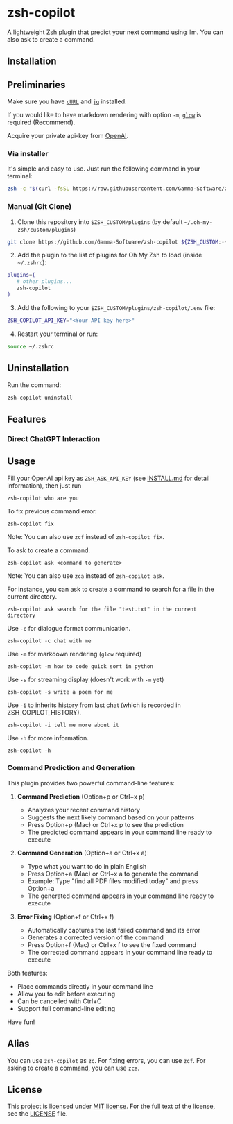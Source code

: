 # zsh-copilot

A lightweight Zsh plugin that predict your next command using llm. You can also ask to create a command.

## Installation

## Preliminaries

Make sure you have [`cURL`](https://curl.se/) and [`jq`](https://stedolan.github.io/jq/) installed.

If you would like to have markdown rendering with option `-m`, [`glow`](https://github.com/charmbracelet/glow) is required (Recommend).

Acquire your private api-key from [OpenAI](https://platform.openai.com/account/api-keys).

### Via installer

It's simple and easy to use. Just run the following command in your terminal:

```sh
zsh -c "$(curl -fsSL https://raw.githubusercontent.com/Gamma-Software/zsh-copilot/refs/heads/master/install.sh)"
```

### Manual (Git Clone)

1. Clone this repository into `$ZSH_CUSTOM/plugins` (by default `~/.oh-my-zsh/custom/plugins`)

```sh
git clone https://github.com/Gamma-Software/zsh-copilot ${ZSH_CUSTOM:-~/.oh-my-zsh/custom}/plugins/zsh-copilot
```

2. Add the plugin to the list of plugins for Oh My Zsh to load (inside `~/.zshrc`):

```sh
plugins=(
   # other plugins...
   zsh-copilot
)
```

3. Add the following to your `$ZSH_CUSTOM/plugins/zsh-copilot/.env` file:
```sh
ZSH_COPILOT_API_KEY="<Your API key here>"
```

4. Restart your terminal or run:
```sh
source ~/.zshrc
```

## Uninstallation

Run the command:
```sh
zsh-copilot uninstall
```

## Features

### Direct ChatGPT Interaction

## Usage

Fill your OpenAI api key as `ZSH_ASK_API_KEY` (see [INSTALL.md](INSTALL.md) for detail information), then just run

```
zsh-copilot who are you
```

To fix previous command error.

```
zsh-copilot fix
```

Note: You can also use `zcf` instead of `zsh-copilot fix`.

To ask to create a command.

```
zsh-copilot ask <command to generate>
```

Note: You can also use `zca` instead of `zsh-copilot ask`.

For instance, you can ask to create a command to search for a file in the current directory.

```
zsh-copilot ask search for the file "test.txt" in the current directory
```

Use `-c` for dialogue format communication.

```
zsh-copilot -c chat with me
```

Use `-m` for markdown rendering (`glow` required)

```
zsh-copilot -m how to code quick sort in python
```

Use `-s` for streaming display (doesn't work with `-m` yet)

```
zsh-copilot -s write a poem for me
```

Use `-i` to inherits history from last chat (which is recorded in ZSH_COPILOT_HISTORY).

```
zsh-copilot -i tell me more about it
```

Use `-h` for more information.

```
zsh-copilot -h
```

### Command Prediction and Generation
This plugin provides two powerful command-line features:

1. **Command Prediction** (Option+p or Ctrl+x p)
   - Analyzes your recent command history
   - Suggests the next likely command based on your patterns
   - Press Option+p (Mac) or Ctrl+x p to see the prediction
   - The predicted command appears in your command line ready to execute

2. **Command Generation** (Option+a or Ctrl+x a)
   - Type what you want to do in plain English
   - Press Option+a (Mac) or Ctrl+x a to generate the command
   - Example: Type "find all PDF files modified today" and press Option+a
   - The generated command appears in your command line ready to execute

3. **Error Fixing** (Option+f or Ctrl+x f)
   - Automatically captures the last failed command and its error
   - Generates a corrected version of the command
   - Press Option+f (Mac) or Ctrl+x f to see the fixed command
   - The corrected command appears in your command line ready to execute

Both features:
- Place commands directly in your command line
- Allow you to edit before executing
- Can be cancelled with Ctrl+C
- Support full command-line editing

Have fun!

## Alias

You can use `zsh-copilot` as `zc`. For fixing errors, you can use `zcf`. For asking to create a command, you can use `zca`.

## License

This project is licensed under [MIT license](http://opensource.org/licenses/MIT). For the full text of the license, see the [LICENSE](LICENSE) file.